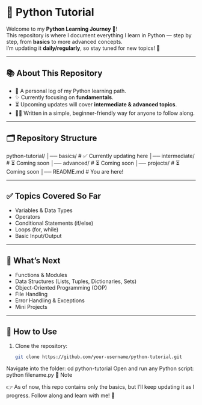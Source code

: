 # 🐍 Python Tutorial  

Welcome to my **Python Learning Journey 🚀**!  
This repository is where I document everything I learn in Python — step by step, from **basics** to more advanced concepts.  
I’m updating it **daily/regularly**, so stay tuned for new topics! 🎉  

---

## 📚 About This Repository  
- 📖 A personal log of my Python learning path.  
- ✨ Currently focusing on **fundamentals**.  
- ⏳ Upcoming updates will cover **intermediate & advanced topics**.  
- 🧑‍💻 Written in a simple, beginner-friendly way for anyone to follow along.  

---

## 🗂 Repository Structure  
python-tutorial/
│── basics/ # ✅ Currently updating here
│── intermediate/ # ⏳ Coming soon
│── advanced/ # ⏳ Coming soon
│── projects/ # ⏳ Coming soon
│── README.md # You are here!


---

## ✅ Topics Covered So Far  
- Variables & Data Types  
- Operators  
- Conditional Statements (if/else)  
- Loops (for, while)  
- Basic Input/Output  

---

## 🎯 What’s Next  
- Functions & Modules  
- Data Structures (Lists, Tuples, Dictionaries, Sets)  
- Object-Oriented Programming (OOP)  
- File Handling  
- Error Handling & Exceptions  
- Mini Projects  

---

## 🚀 How to Use  
1. Clone the repository:  
   ```bash
   git clone https://github.com/your-username/python-tutorial.git

Navigate into the folder:
cd python-tutorial
Open and run any Python script:
python filename.py
📌 Note

👉 As of now, this repo contains only the basics, but I’ll keep updating it as I progress.
Follow along and learn with me! 🌟
